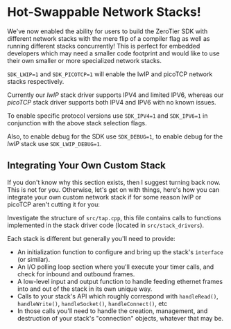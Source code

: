 Hot-Swappable Network Stacks!
====

We've now enabled the ability for users to build the ZeroTier SDK with different network stacks with the mere flip of a compiler flag as well as running different stacks concurrently! This is perfect for embedded developers which may need a smaller code footprint and would like to use their own smaller or more specialized network stacks.

`SDK_LWIP=1` and `SDK_PICOTCP=1` will enable the lwIP and picoTCP network stacks respectively.

Currently our *lwIP* stack driver supports IPV4 and limited IPV6, whereas our *picoTCP* stack driver supports both IPV4 and IPV6 with no known issues.

To enable specific protocol versions use `SDK_IPV4=1` and `SDK_IPV6=1` in conjunction with the above stack selection flags.

Also, to enable debug for the SDK use `SDK_DEBUG=1`, to enable debug for the *lwIP* stack use `SDK_LWIP_DEBUG=1`. 

## Integrating Your Own Custom Stack

If you don't know why this section exists, then I suggest turning back now. This is not for you. Otherwise, let's get on with things, here's how you can integrate your own custom network stack if for some reason lwIP or picoTCP aren't cutting it for you:

Investigate the structure of `src/tap.cpp`, this file contains calls to functions implemented in the stack driver code (located in `src/stack_drivers`).

Each stack is different but generally you'll need to provide:
 - An initialization function to configure and bring up the stack's `interface` (or similar).
 - An I/O polling loop section where you'll execute your timer calls, and check for inbound and outbound frames.
 - A low-level input and output function to handle feeding ethernet frames into and out of the stack in its own unique way.
 - Calls to your stack's API which roughly correspond with `handleRead()`, `handleWrite()`, `handleSocket()`, `handleConnect()`, etc
 - In those calls you'll need to handle the creation, management, and destruction of your stack's "connection" objects, whatever that may be.